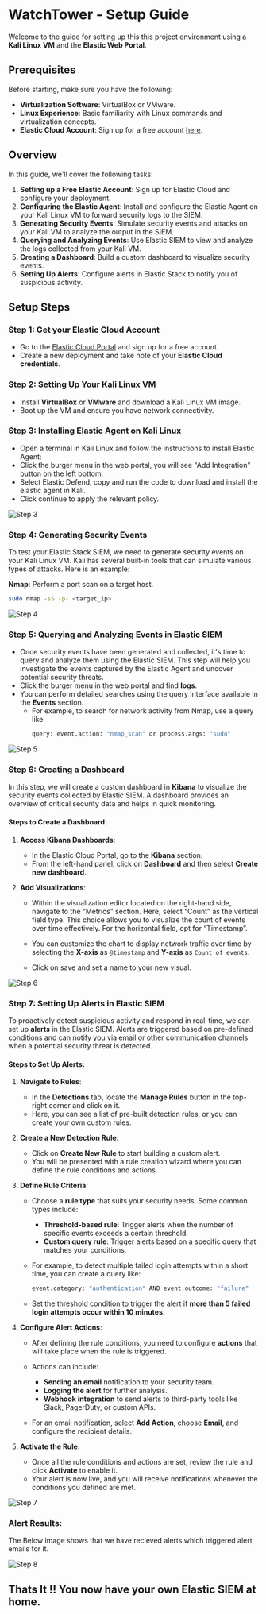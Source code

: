 # WatchTower - Setup Guide

Welcome to the guide for setting up this this project environment using a **Kali Linux VM** and the **Elastic Web Portal**. 

## Prerequisites

Before starting, make sure you have the following:

- **Virtualization Software**: VirtualBox or VMware.
- **Linux Experience**: Basic familiarity with Linux commands and virtualization concepts.
- **Elastic Cloud Account**: Sign up for a free account [here](https://cloud.elastic.co/registration).
  
## Overview

In this guide, we'll cover the following tasks:

1. **Setting up a Free Elastic Account**: Sign up for Elastic Cloud and configure your deployment.
2. **Configuring the Elastic Agent**: Install and configure the Elastic Agent on your Kali Linux VM to forward security logs to the SIEM.
3. **Generating Security Events**: Simulate security events and attacks on your Kali VM to analyze the output in the SIEM.
4. **Querying and Analyzing Events**: Use Elastic SIEM to view and analyze the logs collected from your Kali VM.
5. **Creating a Dashboard**: Build a custom dashboard to visualize security events.
6. **Setting Up Alerts**: Configure alerts in Elastic Stack to notify you of suspicious activity.

## Setup Steps

### Step 1: Get your Elastic Cloud Account
- Go to the [Elastic Cloud Portal](https://cloud.elastic.co/) and sign up for a free account.
- Create a new deployment and take note of your **Elastic Cloud credentials**.

### Step 2: Setting Up Your Kali Linux VM
- Install **VirtualBox** or **VMware** and download a Kali Linux VM image.
- Boot up the VM and ensure you have network connectivity.

### Step 3: Installing Elastic Agent on Kali Linux
- Open a terminal in Kali Linux and follow the instructions to install Elastic Agent:
- Click the burger menu in the web portal, you will see "Add Integration" button on the left bottom.
- Select Elastic Defend, copy and run the code to download and install the elastic agent in Kali.
- Click continue to apply the relevant policy.

![Step 3](./images/1.%20Integrating%20Agent.png)

### Step 4: Generating Security Events

To test your Elastic Stack SIEM, we need to generate security events on your Kali Linux VM. Kali has several built-in tools that can simulate various types of attacks. Here is an example:

**Nmap**: Perform a port scan on a target host.
   ```bash
   sudo nmap -sS -p- <target_ip>
  ```

![Step 4](./images/3.%20running%20nmap%20for%20logs.png)

### Step 5: Querying and Analyzing Events in Elastic SIEM

- Once security events have been generated and collected, it's time to query and analyze them using the Elastic SIEM. This step will help you investigate the events captured by the Elastic Agent and uncover potential security threats.
- Click the burger menu in the web portal and find **logs**.
 - You can perform detailed searches using the query interface available in the **Events** section.
   - For example, to search for network activity from Nmap, use a query like:
     ```bash
     query: event.action: "nmap_scan" or process.args: "sudo"

![Step 5](./images/5.%20nmap%20argument%20seen.png)

### Step 6: Creating a Dashboard

In this step, we will create a custom dashboard in **Kibana** to visualize the security events collected by Elastic SIEM. A dashboard provides an overview of critical security data and helps in quick monitoring.

#### Steps to Create a Dashboard:

1. **Access Kibana Dashboards**:
   - In the Elastic Cloud Portal, go to the **Kibana** section.
   - From the left-hand panel, click on **Dashboard** and then select **Create new dashboard**.


2. **Add Visualizations**:
   -  Within the visualization editor located on the right-hand side, navigate to the “Metrics” section. Here, select “Count” as the vertical field type. This choice allows you to visualize the count of events over time effectively. For the horizontal field, opt for “Timestamp”.
     
   - You can customize the chart to display network traffic over time by selecting the **X-axis** as `@timestamp` and **Y-axis** as `Count of events`.
  
   - Click on save and set a name to your new visual.

![Step 6](./images/6.%20Create%20Dashboard.png)

### Step 7: Setting Up Alerts in Elastic SIEM

To proactively detect suspicious activity and respond in real-time, we can set up **alerts** in the Elastic SIEM. Alerts are triggered based on pre-defined conditions and can notify you via email or other communication channels when a potential security threat is detected.

#### Steps to Set Up Alerts:

1. **Navigate to Rules**:
   - In the **Detections** tab, locate the **Manage Rules** button in the top-right corner and click on it.
   - Here, you can see a list of pre-built detection rules, or you can create your own custom rules.

2. **Create a New Detection Rule**:
   - Click on **Create New Rule** to start building a custom alert.
   - You will be presented with a rule creation wizard where you can define the rule conditions and actions.

3. **Define Rule Criteria**:
   - Choose a **rule type** that suits your security needs. Some common types include:
     - **Threshold-based rule**: Trigger alerts when the number of specific events exceeds a certain threshold.
     - **Custom query rule**: Trigger alerts based on a specific query that matches your conditions.
   
   - For example, to detect multiple failed login attempts within a short time, you can create a query like:
     ```bash
     event.category: "authentication" AND event.outcome: "failure"
     ```
   - Set the threshold condition to trigger the alert if **more than 5 failed login attempts occur within 10 minutes**.

4. **Configure Alert Actions**:
   - After defining the rule conditions, you need to configure **actions** that will take place when the rule is triggered.
   - Actions can include:
     - **Sending an email** notification to your security team.
     - **Logging the alert** for further analysis.
     - **Webhook integration** to send alerts to third-party tools like Slack, PagerDuty, or custom APIs.
   
   - For an email notification, select **Add Action**, choose **Email**, and configure the recipient details.

5. **Activate the Rule**:
   - Once all the rule conditions and actions are set, review the rule and click **Activate** to enable it.
   - Your alert is now live, and you will receive notifications whenever the conditions you defined are met.

![Step 7](./images/7.%20Created%20Nmap%20Alert.png)

### Alert Results:

The Below image shows that we have recieved alerts which triggered alert emails for it.

![Step 8](./images/8.%20Alert%20recieved.png)

## Thats It !! You now have your own Elastic SIEM at home.









  

